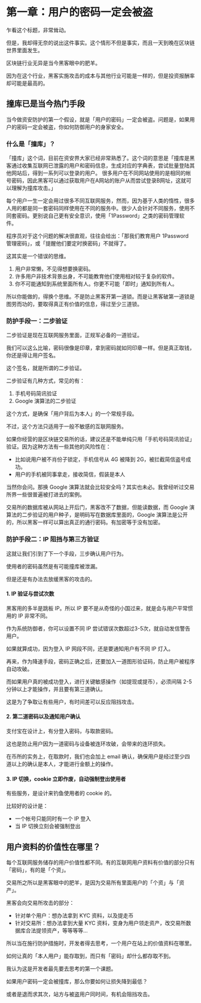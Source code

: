 # 第一章：用户的密码一定会被盗

乍看这个标题，非常耸动。

但是，我却得无奈的说出这件事实。这个情形不但是事实，而且一天到晚在区块链世界里面发生。

区块链行业无异是当今黑客眼中的肥羊。

因为在这个行业，黑客实施攻击的成本与其他行业可能是一样的，但是投资报酬率却可能是最高的。

## 撞库已是当今热门手段

当今做资安防护的第一个假设，就是「用户的密码」一定会被盗。问题是，如果用户的密码一定会被盗，你如何防御用户的身家安全。

### 什么是「撞库」？

「撞库」这个词，目前在资安界大家已经非常熟悉了。这个词的意思是「撞库是黑客通过收集互联网已泄露的用户和密码信息，生成对应的字典表，尝试批量登陆其他网站后，得到一系列可以登录的用户。 很多用户在不同网站使用的是相同的帐号密码，因此黑客可以通过获取用户在A网站的账户从而尝试登录B网址，这就可以理解为撞库攻击。」

每个用户一生一定会用过很多不同互联网服务，然而，因为基于人类的惰性，很多人用的都是同一套密码同样使用在不同的服务中。很少人会针对不同服务，使用不同套密码。更别说自己更有安全意识，使用「1Password」之类的密码管理软件。

程序员对于这个问题的解决很直观，往往会给出：「那我们教育用户 1Password 管理密码」，或「提醒他们要定时换密码」不就得了。

这其实是一个错误的思维。

1. 用户非常懒，不见得想要换密码。
2. 许多用户非技术背景出身，不可能教育他们使用相对较于复杂的软件。
3. 你不可能通知到系统里面所有人。你更不可能「即时」通知到所有人。

所以你能做的，得换个思维。不是防止黑客开第一道锁。而是让黑客破第一道锁是图劳而功的，要取得真正有价值的信息，得过至少三道锁。

### 防护手段一：二步验证

二步验证是现在互联网服务里面，正规军必备的一道验证。

我们可以这么比喻，密码很像是印章，拿到密码就如同印章一样。但是真正取钱，你还是得让用户签名。

这个签名，就是所谓的二步验证。

二步验证有几种方式，常见的有：

1. 手机号码简讯验证
2. Google 演算法的二步验证

这个方式，是确保「用户背后为本人」的一个常规手段。

不过，这个方法只适用于一般不敏感的互联网服务。

如果你经营的是区块链交易所的话，建议还是不能单纯只用「手机号码简讯验证」验证。因为这种方法有一些其他的风险性在：

* 比如说用户被不肖份子锁定，手机信号从 4G 被降到 2G，被拦截简信盗号成功。
* 用户的手机被同事拿走，接收简信，假装是本人

当然你会问。那换 Google 演算法就会比较安全吗？其实也未必。我曾经听过交易所界一些很普遍被打进去的案例。

交易所的数据库被从网站上开后门，黑客改不了数据，但能读数据，而 Google 演算法的二步验证的用户种子，是明码写在数据库里面的，Google 演算法是公开的，所以黑客一样可以算出真正的通行密码。有加密等于没有加密。

### 防护手段二：IP 阻挡与第三方验证

这就让我们引到了下一个手段，三步确认用户行为。

使用者的密码虽然是有可能撞库被泄漏。

但是还是有办法去放缓黑客的攻击的。

#### 1. IP 验证与尝试次数

黑客用的多半是跳板 IP。所以 IP 要不是从奇怪的小国过来，就是会与用户平常惯用的 IP 非常不同。

作为系统防御者，你可以设置不同 IP 尝试错误次数超过3-5次，就自动发信警告用户。

如果就算成功，因为登入 IP 网段不同，还是要通知用户有不同 IP 灯入。

再来，作为降速手段，密码正确之后，还要加入一道图形验证码，防止用户被程序自动攻破。

而如果用户真的被成功登入，进行关键敏感操作（如提现或提币），必须间隔 2-5 分钟以上才能操作，并且要有第三道确认。

这是为了争取让有些用户，有时间差可以反应阻挡攻击。

#### 2. 第二道密码以及通知用户确认

支付宝在设计上，有分登入密码，与取款密码。

这也是防止用户因为一道密码与设备被连环攻破，会带来的连环损失。

在币所的实务上，在取款时，我们也会加上 email 确认，确保用户是经过至少四道以上的确认是本人，才能进行金额上的操作。

#### 3. IP 切换，cookie 立即作废，自动强制登出使用者

有些服务，是设计来钓鱼使用者的 cookie 的。

比较好的设计是：

* 一个帐号只能同时有一个 IP 登入
* 当 IP 切换立刻会被强制登出


## 用户资料的价值性在哪里？

每个互联网服务储存的用户价值性都不同。有的互联网用户资料有价值的部分只有「密码」，有的是「个资」。

交易所之所以是黑客眼中的肥羊，是因为交易所有里面用户的「个资」与「资产」。

黑客会向交易所攻击的部分：

* 针对单个用户：想办法拿到 KYC 资料，以及提走币
* 针对交易所：想办法拿到大量 KYC 资料，变身为用户领走资产，改交易所数据库合法提领资产，等等等等...

所以当在施行防护措施时，开发者得去思考，一个用户在站上的价值资料在哪里。

如何让真的「本人用户」能存取到，而只有「密码」却什么都存取不到。

我认为这是开发者最先要去思考的第一个课题。

如果用户密码一定会被撞库，那么你要如何让损失降到最低？

或者是退而求其次，站方与被盗用户同时间，有机会阻挡攻击。
